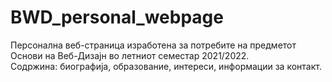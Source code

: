 # BWD_personal_webpage

Персонална веб-страница изработена за потребите на предметот Основи на Веб-Дизајн во летниот семестар 2021/2022.<br />
Содржина: биографија, образование, интереси, информации за контакт.

